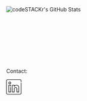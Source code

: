   <img align="left" alt="codeSTACKr's GitHub Stats" src="https://github-readme-stats.vercel.app/api?username=misaelmalqui&show_icons=true&hide_border=false&title_color=ff652f&icon_color=FFE400&bg_color=09131B&text_color=ffffff&border_color=0c1a25" />

<br /><br /><br /><br /><br /><br /><br /><br />

Contact: 

<a href="https://www.linkedin.com/in/misael-malqui-cruz-538a8a216/"><img src="./Images/linkedin2.svg" align="left" height="40" width="40" ></a> 
